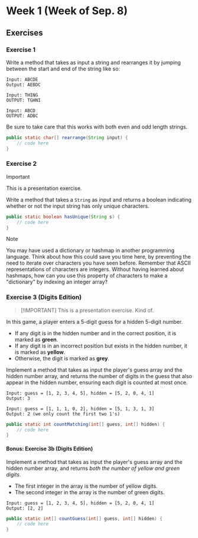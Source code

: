# Week 1 (Week of Sep. 8)

## Exercises

### Exercise 1

Write a method that takes as input a string and rearranges it by jumping between the start and end of the string like so:

```
Input: ABCDE
Output: AEBDC

Input: THING
OUTPUT: TGHNI

Input: ABCD
OUTPUT: ADBC
```

Be sure to take care that this works with both even and odd length strings.

```java
public static char[] rearrange(String input) {
    // code here
}
```

### Exercise 2

> [!IMPORTANT]
> This is a presentation exercise.

Write a method that takes a `String` as input and returns a boolean indicating whether or not the input string has only unique characters.

```java
public static boolean hasUnique(String s) {
    // code here
}
```

> [!NOTE]
> You may have used a dictionary or hashmap in another programming language. Think about how this could save you time here, by preventing the need to iterate over characters you have seen before. Remember that ASCII representations of characters are integers. Without having learned about hashmaps, how can you use this property of characters to make a "dictionary" by indexing an integer array?

### Exercise 3 (Digits Edition)

> \[!IMPORTANT]
> This is a presentation exercise. Kind of.

In this game, a player enters a 5-digit guess for a hidden 5-digit number.

* If any digit is in the hidden number and in the correct position, it is marked as **green**.
* If any digit is in an incorrect position but exists in the hidden number, it is marked as **yellow**.
* Otherwise, the digit is marked as **grey**.

Implement a method that takes as input the player's guess array and the hidden number array, and returns the number of digits in the guess that also appear in the hidden number, ensuring each digit is counted at most once.

```
Input: guess = [1, 2, 3, 4, 5], hidden = [5, 2, 0, 4, 1]
Output: 3

Input: guess = [1, 1, 1, 0, 2], hidden = [5, 1, 3, 1, 3]
Output: 2 (we only count the first two 1's)
```

```java
public static int countMatching(int[] guess, int[] hidden) {
    // code here
}
```

#### Bonus: Exercise 3b (Digits Edition)

Implement a method that takes as input the player's guess array and the hidden number array, and returns *both the number of yellow and green digits*.

* The first integer in the array is the number of yellow digits.
* The second integer in the array is the number of green digits.

```
Input: guess = [1, 2, 3, 4, 5], hidden = [5, 2, 0, 4, 1]
Output: [2, 2]
```

```java
public static int[] countGuess(int[] guess, int[] hidden) {
    // code here
}
```

